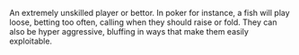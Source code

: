 An extremely unskilled player or bettor. In poker for instance, a fish will play loose, betting too often, calling when they should raise or fold. They can also be hyper aggressive, bluffing in ways that make them easily exploitable.